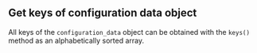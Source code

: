 ## Get keys of configuration data object

All keys of the `configuration_data` object can be obtained with the `keys()`
method as an alphabetically sorted array.

